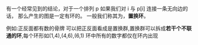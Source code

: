 有一个经常见到的结论，对于一个排列 p 如果我们对 i 与 p[i] 连接一条无向边的话，
那么产生的图是一定有环的。
一般我们称其为，**置换环**。

例如:正反面都有数的骨牌
可以把正反面看成是置换群,置换群可以拆成**若干个不联通的环**,每个环形如(1,4),(4,6),(6,1)
环中所有的数字都仅在环内出现

